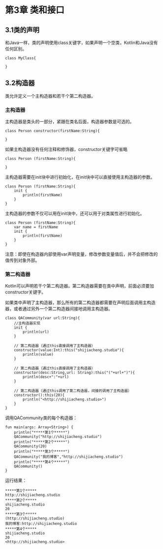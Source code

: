 # 第3章 类和接口

## 3.1类的声明

和Java一样，类的声明使用class关键字，如果声明一个空类，Kotlin和Java没有任何区别。

```
class MyClass{

}
```

## 3.2构造器

类允许定义一个主构造器和若干个第二构造器。

### 主构造器


主构造器是类头的一部分，紧跟在类名后面，构造器参数是可选的。

```
class Person constructor(firstName:String){

}
```

如果主构造器没有任何注释和修饰器，constructor关键字可省略
```
class Person (firstName:String){

}
```

主构造器需要在init块中进行初始化，在init块中可以直接使用主构造器的参数。

```
class Person (firstName:String){
    init {
        println(firstName)
    }
}
```

主构造器的参数不仅可以用在init块中，还可以用于对类属性进行初始化。

```
class Person (firstName:String){
    var name = firstName
    init {
        println(firstName)
    }
}
```
注意：即使在构造器内部使用var声明变量，修改参数变量值后，并不会把修改的值传到对象外部。

### 第二构造器

Kotlin可以声明若干个第二构造器。第二构造器需要在类中声明，前面必须要加constructor关键字。

如果类中声明了主构造器，那么所有的第二构造器都需要在声明后面调用主构造器，或者通过另外一个第二构造器间接地调用主构造器。

```
class QACommunity(var url:String){
    //主构造器实现
    init {
        println(url)
    }

    // 第二构造器（通过this直接调用了主构造器）
    constructor(value:Int):this("shijiacheng.studio"){
        println(value)
    }

    // 第二构造器（通过this直接调用了主构造器）
    constructor(desc:String,url: String):this("("+url+")"){
        println(desc+":"+url)
    }

    // 第二构造器（通过this调用了第二构造器，间接的调用了主构造器）
    constructor():this(20){
        println("<http://shijiacheng.studio>")
    }
}
```

调用QACommunity类的每个构造器：

```
fun main(args: Array<String>) {
    println("*****第1个*****")
    QACommunity("http://shijiacheng.studio")
    println("*****第2个*****")
    QACommunity(20)
    println("*****第3个*****")
    QACommunity("我的博客","http://shijiacheng.studio")
    println("*****第4个*****")
    QACommunity()
}
```

运行结果：

```
*****第1个*****
http://shijiacheng.studio
*****第2个*****
shijiacheng.studio
20
*****第3个*****
(http://shijiacheng.studio)
我的博客:http://shijiacheng.studio
*****第4个*****
shijiacheng.studio
20
<http://shijiacheng.studio>
```



